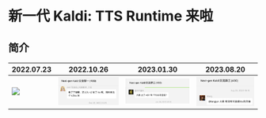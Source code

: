 # 新一代 Kaldi: TTS Runtime 来啦

## 简介
|2022.07.23|2022.10.26|2023.01.30|2023.08.20|
|---|---|---|---|
|![](./pic/tts-2022-07-23.png)|![](./pic/tts/tts-2022-10-26.png)|![](./pic/tts/tts-2023-01-30.png)|![](./pic/tts/tts-2023-08-20.png)|
